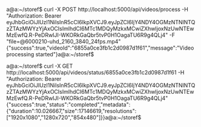 a@a:~/storef$ curl -X POST http://localhost:5000/api/videos/process -H "Authorization: Bearer eyJhbGciOiJIUzI1NiIsInR5cCI6IkpXVCJ9.eyJpZCI6IjY4NDY4OGMzNTNlNTQzZTAzMWYzYjAxOCIsImlhdCI6MTc1MDQyMzkxMCwiZXhwIjoxNzUwNTEwMzEwfQ.R-PeDRwIJI-WKORkGaQbr5tvP0H1OagaTU6R9g4QLj4" -F "file=@6000210-uhd_2160_3840_24fps.mp4"
{"success":true,"videoId":"6855a0ce3fb1c2d0987d1f61","message":"Video processing started"}a@a:~/storef$ 








a@a:~/storef$ curl -X GET http://localhost:5000/api/videos/status/6855a0ce3fb1c2d0987d1f61 -H "Authorization: Bearer eyJhbGciOiJIUzI1NiIsInR5cCI6IkpXVCJ9.eyJpZCI6IjY4NDY4OGMzNTNlNTQzZTAzMWYzYjAxOCIsImlhdCI6MTc1MDQyMzkxMCwiZXhwIjoxNzUwNTEwMzEwfQ.R-PeDRwIJI-WKORkGaQbr5tvP0H1OagaTU6R9g4QLj4"
{"success":true,"status":"completed","metadata":{"duration":10.026667,"size":17146619,"resolutions":["1920x1080","1280x720","854x480"]}}a@a:~/storef$ 

